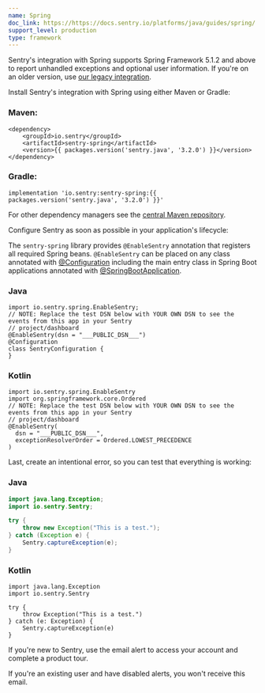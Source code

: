 ```yaml
---
name: Spring
doc_link: https://https://docs.sentry.io/platforms/java/guides/spring/
support_level: production
type: framework
---
```


<Alert level="info">
    Sentry's integration with Spring supports Spring Framework 5.1.2 and above to report unhandled exceptions and optional user information. If you're on an older version, use <a href=https://docs.sentry.io/platforms/java/guides/spring/legacy/>our legacy integration</a>.
</Alert>

Install Sentry's integration with Spring using either Maven or Gradle:

### Maven:

```
<dependency>
    <groupId>io.sentry</groupId>
    <artifactId>sentry-spring</artifactId>
    <version>{{ packages.version('sentry.java', '3.2.0') }}</version>
</dependency>
```

### Gradle:

```
implementation 'io.sentry:sentry-spring:{{ packages.version('sentry.java', '3.2.0') }}'
```

For other dependency managers see the [central Maven repository](https://search.maven.org/artifact/io.sentry/sentry-spring).

Configure Sentry as soon as possible in your application's lifecycle:

<Note>

The `sentry-spring` library provides `@EnableSentry` annotation that registers all required Spring beans. `@EnableSentry` can be placed on any class annotated with [@Configuration](https://docs.spring.io/spring-framework/docs/current/javadoc-api/org/springframework/context/annotation/Configuration.html) including the main entry class in Spring Boot applications annotated with [@SpringBootApplication](https://docs.spring.io/spring-boot/docs/current/api/org/springframework/boot/autoconfigure/SpringBootApplication.html).

</Note>

### Java

```
import io.sentry.spring.EnableSentry;
// NOTE: Replace the test DSN below with YOUR OWN DSN to see the events from this app in your Sentry
// project/dashboard
@EnableSentry(dsn = "___PUBLIC_DSN___")
@Configuration
class SentryConfiguration {
}
```

### Kotlin

```
import io.sentry.spring.EnableSentry
import org.springframework.core.Ordered
// NOTE: Replace the test DSN below with YOUR OWN DSN to see the events from this app in your Sentry
// project/dashboard
@EnableSentry(
  dsn = "___PUBLIC_DSN___",
  exceptionResolverOrder = Ordered.LOWEST_PRECEDENCE
)
```

Last, create an intentional error, so you can test that everything is working:

### Java

```java {tabTitle: Java}
import java.lang.Exception;
import io.sentry.Sentry;

try {
    throw new Exception("This is a test.");
} catch (Exception e) {
    Sentry.captureException(e);
}
```

### Kotlin

```
import java.lang.Exception
import io.sentry.Sentry

try {
    throw Exception("This is a test.")
} catch (e: Exception) {
    Sentry.captureException(e)
}
```

If you're new to Sentry, use the email alert to access your account and complete a product tour.

If you're an existing user and have disabled alerts, you won't receive this email.  
